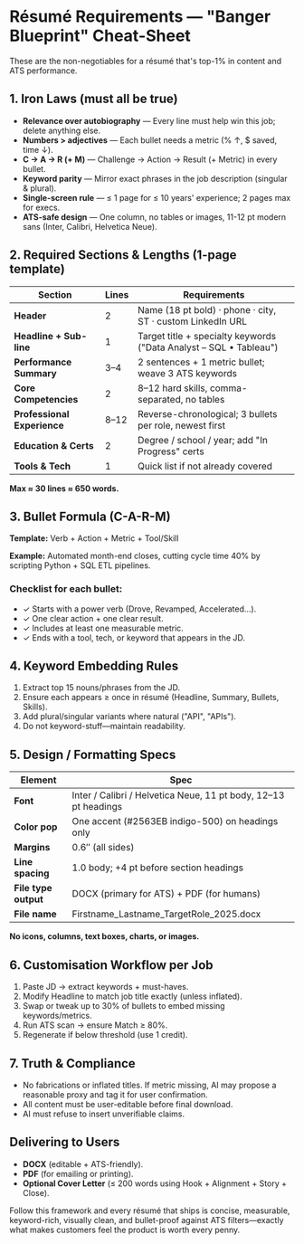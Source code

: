 # Résumé Requirements — "Banger Blueprint" Cheat-Sheet

These are the non-negotiables for a résumé that's top-1% in content and ATS performance.

## 1. Iron Laws (must all be true)

- **Relevance over autobiography** — Every line must help win this job; delete anything else.
- **Numbers > adjectives** — Each bullet needs a metric (% ↑, $ saved, time ↓).
- **C → A → R (+ M)** — Challenge → Action → Result (+ Metric) in every bullet.
- **Keyword parity** — Mirror exact phrases in the job description (singular & plural).
- **Single-screen rule** — ≤ 1 page for ≤ 10 years' experience; 2 pages max for execs.
- **ATS-safe design** — One column, no tables or images, 11-12 pt modern sans (Inter, Calibri, Helvetica Neue).

## 2. Required Sections & Lengths (1-page template)

| Section | Lines | Requirements |
|---------|-------|--------------|
| **Header** | 2 | Name (18 pt bold) · phone · city, ST · custom LinkedIn URL |
| **Headline + Sub-line** | 1 | Target title + specialty keywords ("Data Analyst – SQL • Tableau") |
| **Performance Summary** | 3–4 | 2 sentences + 1 metric bullet; weave 3 ATS keywords |
| **Core Competencies** | 2 | 8–12 hard skills, comma-separated, no tables |
| **Professional Experience** | 8–12 | Reverse-chronological; 3 bullets per role, newest first |
| **Education & Certs** | 2 | Degree / school / year; add "In Progress" certs |
| **Tools & Tech** | 1 | Quick list if not already covered |

**Max ≈ 30 lines ≈ 650 words.**

## 3. Bullet Formula (C-A-R-M)

**Template:** Verb + Action + Metric + Tool/Skill

**Example:** Automated month-end closes, cutting cycle time 40% by scripting Python + SQL ETL pipelines.

### Checklist for each bullet:
- ✓ Starts with a power verb (Drove, Revamped, Accelerated…).
- ✓ One clear action + one clear result.
- ✓ Includes at least one measurable metric.
- ✓ Ends with a tool, tech, or keyword that appears in the JD.

## 4. Keyword Embedding Rules

1. Extract top 15 nouns/phrases from the JD.
2. Ensure each appears ≥ once in résumé (Headline, Summary, Bullets, Skills).
3. Add plural/singular variants where natural ("API", "APIs").
4. Do not keyword-stuff—maintain readability.

## 5. Design / Formatting Specs

| Element | Spec |
|---------|------|
| **Font** | Inter / Calibri / Helvetica Neue, 11 pt body, 12–13 pt headings |
| **Color pop** | One accent (#2563EB indigo-500) on headings only |
| **Margins** | 0.6″ (all sides) |
| **Line spacing** | 1.0 body; +4 pt before section headings |
| **File type output** | DOCX (primary for ATS) + PDF (for humans) |
| **File name** | Firstname_Lastname_TargetRole_2025.docx |

**No icons, columns, text boxes, charts, or images.**

## 6. Customisation Workflow per Job

1. Paste JD → extract keywords + must-haves.
2. Modify Headline to match job title exactly (unless inflated).
3. Swap or tweak up to 30% of bullets to embed missing keywords/metrics.
4. Run ATS scan → ensure Match ≥ 80%.
5. Regenerate if below threshold (use 1 credit).

## 7. Truth & Compliance

- No fabrications or inflated titles. If metric missing, AI may propose a reasonable proxy and tag it for user confirmation.
- All content must be user-editable before final download.
- AI must refuse to insert unverifiable claims.

## Delivering to Users

- **DOCX** (editable + ATS-friendly).
- **PDF** (for emailing or printing).
- **Optional Cover Letter** (≤ 200 words using Hook + Alignment + Story + Close).

Follow this framework and every résumé that ships is concise, measurable, keyword-rich, visually clean, and bullet-proof against ATS filters—exactly what makes customers feel the product is worth every penny.